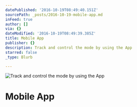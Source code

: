 ```yaml
---
datePublished: '2016-10-19T08:49:40.151Z'
sourcePath: _posts/2016-10-19-mobile-app.md
inFeed: true
author: []
via: {}
dateModified: '2016-10-19T08:49:39.385Z'
title: Mobile App
publisher: {}
description: Track and control the mode by using the App
starred: false
_type: Blurb

---
```

![Track and control the mode by using the App](https://the-grid-user-content.s3-us-west-2.amazonaws.com/0b1018c5-2cb8-44b4-8e52-a33ae5599ee8.jpg)

# Mobile App
